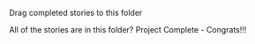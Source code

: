 Drag completed stories to this folder

All of the stories are in this folder? Project Complete - Congrats!!!
